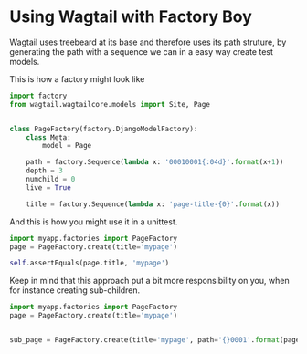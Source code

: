 # Using Wagtail with Factory Boy

Wagtail uses treebeard at its base and therefore uses its path struture, by generating the path with a sequence we can in a easy way create test models.

This is how a factory might look like

```python
import factory
from wagtail.wagtailcore.models import Site, Page


class PageFactory(factory.DjangoModelFactory):
    class Meta:
        model = Page

    path = factory.Sequence(lambda x: '00010001{:04d}'.format(x+1))
    depth = 3
    numchild = 0
    live = True

    title = factory.Sequence(lambda x: 'page-title-{0}'.format(x))
```

And this is how you might use it in a unittest.

```python
import myapp.factories import PageFactory
page = PageFactory.create(title='mypage')

self.assertEquals(page.title, 'mypage')
```

Keep in mind that this approach put a bit more responsibility on you, when for instance creating sub-children.

```python
import myapp.factories import PageFactory
page = PageFactory.create(title='mypage')


sub_page = PageFactory.create(title='mypage', path='{}0001'.format(page.path))
```
